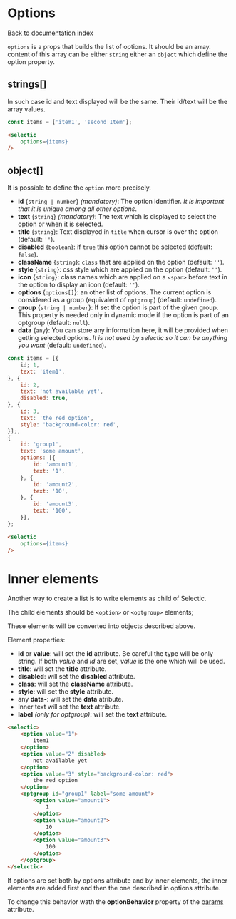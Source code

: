 # Options

[Back to documentation index](main.md)

`options` is a props that builds the list of options. It should be an array.
content of this array can be either `string` either an `object` which define the option property.

## strings[]

In such case id and text displayed will be the same. Their id/text will be the array values.

```javascript
const items = ['item1', 'second Item'];
```

```html
<selectic
    options={items}
/>
```
## object[]

It is possible to define the `option` more precisely.

* **id** {`string | number`} _(mandatory)_: The option identifier. *It is important that it is unique among all other options*.
* **text** {`string`} _(mandatory)_: The text which is displayed to select the option or when it is selected.
* **title** {`string`}: Text displayed in `title` when cursor is over the option (default: `''`).
* **disabled** {`boolean`}: if `true` this option cannot be selected (default: `false`).
* **className** {`string`}: `class` that are applied on the option (default: `''`).
* **style** {`string`}: css style which are applied on the option (default: `''`).
* **icon** {`string`}: class names which are applied on a `<span>` before text in the option to display an icon (default: `''`).
* **options** {`options[]`}: an other list of options. The current option is considered as a group (equivalent of `optgroup`) (default: `undefined`).
* **group** {`string | number`}: If set the option is part of the given group. This property is needed only in dynamic mode if the option is part of an optgroup (default: `null`).
* **data** {`any`}: You can store any information here, it will be provided when getting selected options. _It is not used by selectic so it can be anything you want_ (default: `undefined`).

```javascript
const items = [{
    id; 1,
    text: 'item1',
}, {
    id: 2,
    text: 'not available yet',
    disabled: true,
}, {
    id: 3,
    text: 'the red option',
    style: 'background-color: red',
}];,
{
    id: 'group1',
    text: 'some amount',
    options: [{
        id: 'amount1',
        text: '1',
    }, {
        id: 'amount2',
        text: '10',
    }, {
        id: 'amount3',
        text: '100',
    }],
};
```

```html
<selectic
    options={items}
/>
```

# Inner elements

Another way to create a list is to write elements as child of Selectic.

The child elements should be `<option>` or `<optgroup>` elements;

These elements will be converted into objects described above.

Element properties:

* **id** or **value**: will set the **id** attribute. Be careful the type will be only string. If both _value_ and _id_ are set, _value_ is the one which will be used.
* **title**: will set the **title** attribute.
* **disabled**: will set the **disabled** attribute.
* **class**: will set the **className** attribute.
* **style**: will set the **style** attribute.
* any **data-**: will set the **data** atribute.
* Inner text will set the **text** attribute.
* **label** _(only for optgroup)_: will set the **text** attribute.

```html
<selectic>
    <option value="1">
        item1
    </option>
    <option value="2" disabled>
        not available yet
    </option>
    <option value="3" style="background-color: red">
        the red option
    </option>
    <optgroup id="group1" label="some amount">
        <option value="amount1">
            1
        </option>
        <option value="amount2">
            10
        </option>
        <option value="amount3">
            100
        </option>
    </optgroup>
</selectic>
```
If options are set both by options attribute and by inner elements,
the inner elements are added first and then the one described in
options attribute.

To change this behavior wath the **optionBehavior** property of the [params](params.md) attribute.
